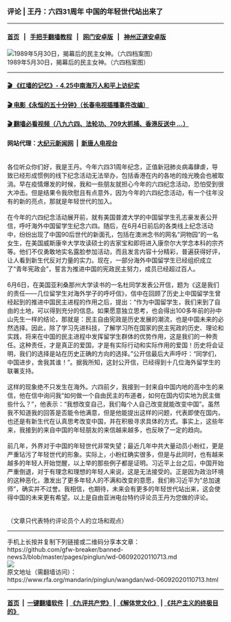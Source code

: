 ### 评论 | 王丹：六四31周年 中国的年轻世代站出来了
------------------------

#### [首页](https://github.com/gfw-breaker/banned-news3/blob/master/README.md) &nbsp;&nbsp;|&nbsp;&nbsp; [手把手翻墙教程](https://github.com/gfw-breaker/guides/wiki) &nbsp;&nbsp;|&nbsp;&nbsp; [网门安卓版](https://github.com/oGate2/oGate) &nbsp;&nbsp;|&nbsp;&nbsp; [神州正道安卓版](https://github.com/SzzdOgate/update) 



<div id="headerimg">
 <img alt="1989年5月30日，揭幕后的民主女神。（六四档案图）" src="https://www.rfa.org/mandarin/ytbdzhuantixilie/6430/64-05282019083814.html/19890530_statue9.jpg/@@images/c877546a-dbd5-4a78-974f-206d9106e1ad.jpeg" title="1989年5月30日，揭幕后的民主女神。（六四档案图）"/>
 <div id="headerimgcontents">
  <div id="headerimgcaption">
   <span>
    1989年5月30日，揭幕后的民主女神。（六四档案图）
   </span>
   <!-- zoomattribute -->
  </div>
  <!-- headerimgcaption -->
 </div>
 <!-- headerimagecontents -->
</div>

<hr/>


#### [ 🎬  《红墙的记忆》- 4.25中南海万人和平上访纪实](http://141.164.39.94:10000/videos/legend/425.html)

#### [ 🎬  电影《永恒的五十分钟》（长春电视插播事件改编） ](http://141.164.39.94:10000/videos/news/ComingForYou-2.html)

#### [ 🎬  翻墙必看视频（八九六四、法轮功、709大抓捕、香港反送中 ...）](https://github.com/gfw-breaker/links/blob/master/banned.md)

#### 网站代理：[大纪元新闻网](http://167.172.10.89:10080/gb/) &nbsp;|&nbsp; [新唐人电视台](http://167.172.10.89:8808/gb/)

<div id="storytext">
 <div>
  <div class="slot_header">
  </div>
 </div>
 <p>
  <br/>
  各位听众你们好，我是王丹。今年六四31周年纪念，正值新冠肺炎病毒肆虐，导致已经形成惯例的线下纪念活动无法举办，包括香港在内的各地的烛光晚会也被取消。早在疫情爆发的时候，我和一些朋友就担心今年的六四纪念活动，恐怕受到很大冲击。但是结果令我欣慰且有点意外，因为今年的六四纪念活动，有一个往年没有的新的亮点，那就是年轻世代的加入。
  <br/>
  <br/>
  在今年的六四纪念活动展开前，就有美国普渡大学的中国留学生孔志豪发表公开信，呼吁海外中国留学生纪念六四。随后，在6月4日前后的各类线上纪念活动中，纷纷出现了中国90后世代的新面孔，包括在澳洲念书的网名“洞物园”的一名女生，在美国威斯康辛大学攻读硕士的吉家宝和即将进入康奈尔大学念本科的宗齐等。他们不仅勇敢地实名露脸参加活动，而且发言内容十分精彩，普遍获得好评，让人看到新生代反对力量的实力。现在，一部分海外中国留学生已经组织成立了“青年宪政会”，誓言为推进中国的宪政民主努力，成员已经超过百人。
  <br/>
  <br/>
  6月6日，在美国亚利桑那州大学读书的一名杜同学发表公开信，题为《这是我们的责任——几位留学生对海外学子的呼吁信》，信中在回顾了历史上中国留学生曾经起到的推进中国民主进程的作用之后，提出：“作为中国留学生，我们来到了自由的土地，可以得到充分的信息。如果愿意独立思考，也会得出100多年前的孙中山先生一样的结论，那就是：民主自由宪政是历史发展的潮流，也是中国未来的必然选择。因此，除了学习先进科技，了解学习所在国家的民主宪政的历史、理论和实践，将来在中国的民主进程中发挥留学生群体的优势作用，这是我们的一种责任。这种责任，才是真正的爱国，才是有实际行动和实际作用的爱国！历史将会证明，我们的选择是站在历史正确的方向的选择。”公开信最后大声呼吁：“同学们，中国进步，舍我其谁！”。据我所知，这封公开信，已经得到十几位海外留学生的联署支持。
  <br/>
  <br/>
  这样的现象绝不只发生在海外。六四前夕，我接到一封来自中国内地的高中生的来信，他在信中询问我“如何做一个自由民主的布道者，如何在国内切实地为民主做些什么？”，他表示：“我想改变自己，我们每个人自己改变就能改变中国”。虽然我不知道我的回答是否能令他满意，但是他能提出这样的问题，代表即使在国内，也还是有新生代在认真思考改变中国，并在积极寻求具体的方式。事实上，这些年来，我接到的来自中国的年轻朋友的来信越来越多，也反映了一定的趋向。
  <br/>
  <br/>
  前几年，外界对于中国的年轻世代非常失望；最近几年中共大量动员小粉红，更是严重玷污了年轻世代的形象。实际上，小粉红确实很多，但是与此同时，也有越来越多的年轻人开始觉醒，以上举的那些例子都是证明。习近平上台之后，中国开始严重倒退，对于有理念和理想的年轻人来说，这是无法接受的。正是因为政治环境的这种恶化，激发出了更多年轻人的不满和改变的意愿，我们称习近平为“总加速师”，确实并不过誉。我相信，也期待，未来会有更多的年轻世代站出来，这会使得中国的未来更有希望。以上是自由亚洲电台特约评论员王丹为您做的评论。
  <br/>
  <br/>
  <br/>
  （文章只代表特约评论员个人的立场和观点）
 </p>
</div>

<hr/>
手机上长按并复制下列链接或二维码分享本文章：<br/>
https://github.com/gfw-breaker/banned-news3/blob/master/pages/pinglun/wd-06092020110713.md <br/>
<a href='https://github.com/gfw-breaker/banned-news3/blob/master/pages/pinglun/wd-06092020110713.md'><img src='https://github.com/gfw-breaker/banned-news3/blob/master/pages/pinglun/wd-06092020110713.md.png'/></a> <br/>
原文地址（需翻墙访问）：https://www.rfa.org/mandarin/pinglun/wangdan/wd-06092020110713.html


------------------------
#### [首页](https://github.com/gfw-breaker/banned-news3/blob/master/README.md) &nbsp;|&nbsp; [一键翻墙软件](https://github.com/gfw-breaker/nogfw/blob/master/README.md) &nbsp;| [《九评共产党》](https://github.com/gfw-breaker/9ping.md/blob/master/README.md#九评之一评共产党是什么) | [《解体党文化》](https://github.com/gfw-breaker/jtdwh.md/blob/master/README.md) | [《共产主义的终极目的》](https://github.com/gfw-breaker/gczydzjmd.md/blob/master/README.md)


<img src='http://gfw-breaker.win/banned-news3/pages/pinglun/wd-06092020110713.md' width='0px' height='0px'/>